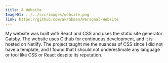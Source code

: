 ```yaml
---
title: A Website
Image01: ../../src/images/website.png
link: https://github.com/akrakman/Personal-Website
---
```

My website was built with React and CSS and uses the static site generator Gatsby. The website uses Github for continuous development, and it is hosted on Netlify. The project taught me the nuances of CSS since I did not have a template, and I found that I should not underestimate any language or tool like CSS or React despite its reputation.
